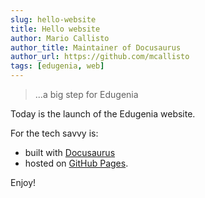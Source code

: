 ```yaml
---
slug: hello-website
title: Hello website
author: Mario Callisto
author_title: Maintainer of Docusaurus
author_url: https://github.com/mcallisto
tags: [edugenia, web]
---
```


> ...a big step for Edugenia

Today is the launch of the Edugenia website.

For the tech savvy is:
 + built with [Docusaurus](https://v2.docusaurus.io/)
 + hosted on [GitHub Pages](https://pages.github.com/).

Enjoy!